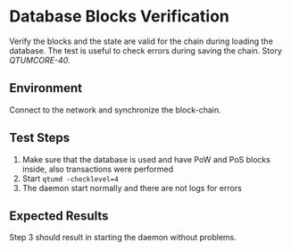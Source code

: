 # Database Blocks Verification

Verify the blocks and the state are valid for the chain during loading the database.
The test is useful to check errors during saving the chain. Story *QTUMCORE-40*.

## Environment

Connect to the network and synchronize the block-chain.

## Test Steps

1. Make sure that the database is used and have PoW and PoS blocks inside, also transactions were performed
2. Start `qtumd -checklevel=4`
3. The daemon start normally and there are not logs for errors

## Expected Results

Step 3 should result in starting the daemon without problems.

